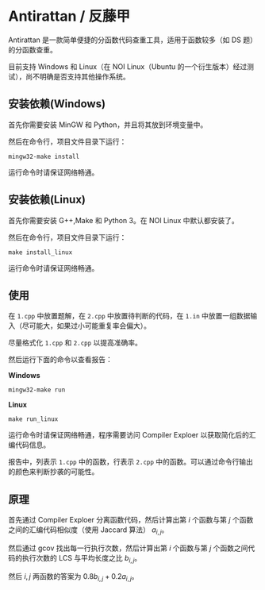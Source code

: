 # Antirattan / 反藤甲

Antirattan 是一款简单便捷的分函数代码查重工具，适用于函数较多（如 DS 题）的分函数查重。

目前支持 Windows 和 Linux（在 NOI Linux（Ubuntu 的一个衍生版本）经过测试），尚不明确是否支持其他操作系统。

## 安装依赖(Windows)

首先你需要安装 MinGW 和 Python，并且将其放到环境变量中。

然后在命令行，项目文件目录下运行：

```
mingw32-make install
```

运行命令时请保证网络畅通。

## 安装依赖(Linux)

首先你需要安装 G++,Make 和 Python 3。在 NOI Linux 中默认都安装了。

然后在命令行，项目文件目录下运行：

```
make install_linux
```

运行命令时请保证网络畅通。

## 使用

在 `1.cpp` 中放置题解，在 `2.cpp` 中放置待判断的代码，在 `1.in` 中放置一组数据输入（尽可能大，如果过小可能重复率会偏大）。

尽量格式化 `1.cpp` 和 `2.cpp` 以提高准确率。

然后运行下面的命令以查看报告：

**Windows**

```
mingw32-make run
```

**Linux**

```
make run_linux
```

运行命令时请保证网络畅通，程序需要访问 Compiler Exploer 以获取简化后的汇编代码信息。

报告中，列表示 `1.cpp` 中的函数，行表示 `2.cpp` 中的函数。可以通过命令行输出的颜色来判断抄袭的可能性。

## 原理

首先通过 Compiler Exploer 分离函数代码，然后计算出第 $i$ 个函数与第 $j$ 个函数之间的汇编代码相似度（使用 Jaccard 算法） $a_{i,j}$。

然后通过 gcov 找出每一行执行次数，然后计算出第 $i$ 个函数与第 $j$ 个函数之间代码的执行次数的 LCS 与平均长度之比 $b_{i,j}$。

然后 $i,j$ 两函数的答案为 $0.8b_{i,j}+0.2a_{i,j}$。
